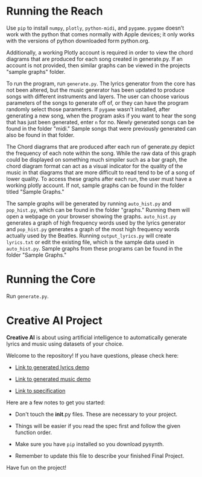 # Running the Reach
Use ```pip``` to install ```numpy```, ```plotly```, ```python-midi```, and ```pygame```. ```pygame``` doesn’t work with the python that comes normally with Apple devices; it only works with the versions of python downloaded form python.org. 

Additionally, a working Plotly account is required in order to view the chord diagrams that are produced for each song created in generate.py. If an account is not provided, then similar graphs can be viewed in the projects "sample graphs" folder.

To run the program, run ```generate.py```. The lyrics generator from the core has not been altered, but the music generator has been updated to produce songs with different instruments and layers. The user can choose various parameters of the songs to generate off of, or they can have the program randomly select those parameters. If ```pygame``` wasn't installed, after generating a new song, when the program asks if you want to hear the song that has just been generated, enter ```n``` for no. Newly generated songs can be found in the folder "midi." Sample songs that were previously generated can also be found in that folder.

The Chord diagrams that are produced after each run of generate.py depict the frequency of each note within the song. While the raw data of this graph could be displayed on something much simpiler such as a bar graph, the chord diagram format can act as a visual indicator for the quality of the music in that diagrams that are more difficult to read tend to be of a song of lower quality. To access these graphs after each run, the user must have a working plotly account. If not, sample graphs can be found in the folder titled "Sample Graphs."

The sample graphs will be generated by running ```auto_hist.py``` and ```pop_hist.py```, which can be found in the folder "graphs." Running them will open a webpage on your browser showing the graphs. ```auto_hist.py``` generates a graph of high frequency words used by the lyrics generator and ```pop_hist.py``` generates a graph of the most high frequency words actually used by the Beatles. Running ```output_lyrics.py``` will create ```lyrics.txt``` or edit the existing file, which is the sample data used in ```auto_hist.py```. Sample graphs from these programs can be found in the folder "Sample Graphs."


# Running the Core
Run ```generate.py```.

# Creative AI Project

**Creative AI** is about using artificial intelligence to automatically generate lyrics and music using datasets of your choice.

Welcome to the repository! If you have questions, please check here:

- <a href="https://youtu.be/Z46LvHwgygs?list=PL2BYDiR6uDOJzYCJ7QuuQz-hWvQeYN5Nx" target="_blank">Link to generated lyrics demo</a>

- <a href="https://youtu.be/RrHrRqZ3pUM?list=PL2BYDiR6uDOJzYCJ7QuuQz-hWvQeYN5Nx" target="_blank">Link to generated music demo</a>

- <a href="https://github.com/eecs183/creative-ai/wiki" target="_blank">Link to specification</a>

Here are a few notes to get you started:

* Don't touch the __init__.py files. These are necessary to your project.

* Things will be easier if you read the spec first and follow the given function order.

* Make sure you have ```pip``` installed so you download pysynth.

* Remember to update this file to describe your finished Final Project.

Have fun on the project!
